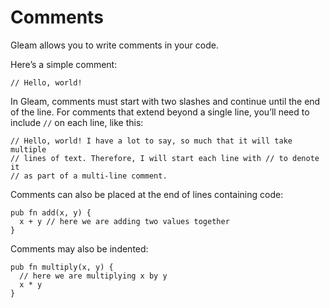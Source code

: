 # Comments

Gleam allows you to write comments in your code.

Here’s a simple comment:

```gleam
// Hello, world!
```

In Gleam, comments must start with two slashes and continue until the end of the
line. For comments that extend beyond a single line, you’ll need to include
`//` on each line, like this:

```gleam
// Hello, world! I have a lot to say, so much that it will take multiple
// lines of text. Therefore, I will start each line with // to denote it
// as part of a multi-line comment.
```

Comments can also be placed at the end of lines containing code:

```gleam
pub fn add(x, y) {
  x + y // here we are adding two values together
}
```

Comments may also be indented:

```gleam
pub fn multiply(x, y) {
  // here we are multiplying x by y
  x * y
}
```
